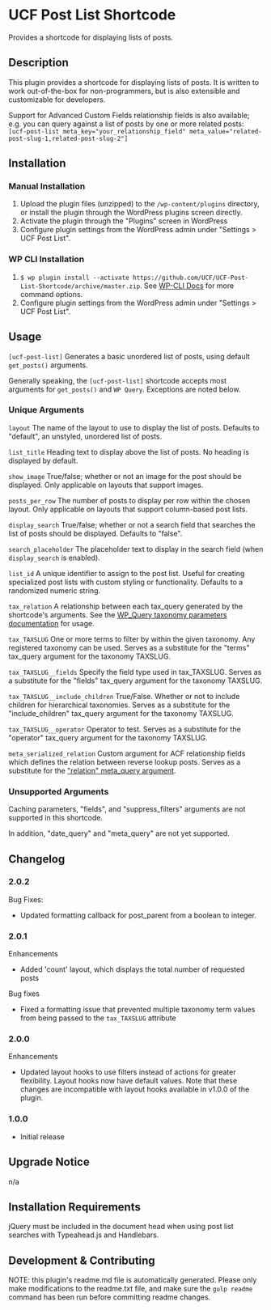 # UCF Post List Shortcode #

Provides a shortcode for displaying lists of posts.


## Description ##

This plugin provides a shortcode for displaying lists of posts.  It is written to work out-of-the-box for non-programmers, but is also extensible and customizable for developers.

Support for Advanced Custom Fields relationship fields is also available; e.g. you can query against a list of posts by one or more related posts: `[ucf-post-list meta_key="your_relationship_field" meta_value="related-post-slug-1,related-post-slug-2"]`


## Installation ##

### Manual Installation ###
1. Upload the plugin files (unzipped) to the `/wp-content/plugins` directory, or install the plugin through the WordPress plugins screen directly.
2. Activate the plugin through the "Plugins" screen in WordPress
3. Configure plugin settings from the WordPress admin under "Settings > UCF Post List".

### WP CLI Installation ###
1. `$ wp plugin install --activate https://github.com/UCF/UCF-Post-List-Shortcode/archive/master.zip`.  See [WP-CLI Docs](http://wp-cli.org/commands/plugin/install/) for more command options.
2. Configure plugin settings from the WordPress admin under "Settings > UCF Post List".


## Usage ##

`[ucf-post-list]`
Generates a basic unordered list of posts, using default `get_posts()` arguments.

Generally speaking, the `[ucf-post-list]` shortcode accepts most arguments for `get_posts()` and `WP Query`.  Exceptions are noted below.


### Unique Arguments ###

`layout`
The name of the layout to use to display the list of posts.  Defaults to "default", an unstyled, unordered list of posts.

`list_title`
Heading text to display above the list of posts.  No heading is displayed by default.

`show_image`
True/false; whether or not an image for the post should be displayed.  Only applicable on layouts that support images.

`posts_per_row`
The number of posts to display per row within the chosen layout.  Only applicable on layouts that support column-based post lists.

`display_search`
True/false; whether or not a search field that searches the list of posts should be displayed.  Defaults to "false".

`search_placeholder`
The placeholder text to display in the search field (when `display_search` is enabled).

`list_id`
A unique identifier to assign to the post list.  Useful for creating specialized post lists with custom styling or functionality.  Defaults to a randomized numeric string.


`tax_relation`
A relationship between each tax_query generated by the shortcode's arguments.  See the [WP_Query taxonomy parameters documentation](https://codex.wordpress.org/Class_Reference/WP_Query#Taxonomy_Parameters) for usage.

`tax_TAXSLUG`
One or more terms to filter by within the given taxonomy.  Any registered taxonomy can be used.  Serves as a substitute for the "terms" tax_query argument for the taxonomy TAXSLUG.

`tax_TAXSLUG__fields`
Specify the field type used in tax_TAXSLUG.  Serves as a substitute for the "fields" tax_query argument for the taxonomy TAXSLUG.

`tax_TAXSLUG__include_children`
True/False.  Whether or not to include children for hierarchical taxonomies.  Serves as a substitute for the "include_children" tax_query argument for the taxonomy TAXSLUG.

`tax_TAXSLUG__operator`
Operator to test.  Serves as a substitute for the "operator" tax_query argument for the taxonomy TAXSLUG.


`meta_serialized_relation`
Custom argument for ACF relationship fields which defines the relation between reverse lookup posts.  Serves as a substitute for the ["relation" meta_query argument](https://codex.wordpress.org/Class_Reference/WP_Query#Custom_Field_Parameters).


### Unsupported Arguments ###

Caching parameters, "fields", and "suppress_filters" arguments are not supported in this shortcode.

In addition, "date_query" and "meta_query" are not yet supported.


## Changelog ##

### 2.0.2 ###
Bug Fixes:
* Updated formatting callback for post_parent from a boolean to integer.

### 2.0.1 ###
Enhancements
* Added 'count' layout, which displays the total number of requested posts

Bug fixes
* Fixed a formatting issue that prevented multiple taxonomy term values from being passed to the `tax_TAXSLUG` attribute

### 2.0.0 ###
Enhancements
* Updated layout hooks to use filters instead of actions for greater flexibility.  Layout hooks now have default values.  Note that these changes are incompatible with layout hooks available in v1.0.0 of the plugin.

### 1.0.0 ###
* Initial release


## Upgrade Notice ##

n/a


## Installation Requirements ##

jQuery must be included in the document head when using post list searches with Typeahead.js and Handlebars.


## Development & Contributing ##

NOTE: this plugin's readme.md file is automatically generated.  Please only make modifications to the readme.txt file, and make sure the `gulp readme` command has been run before committing readme changes.
